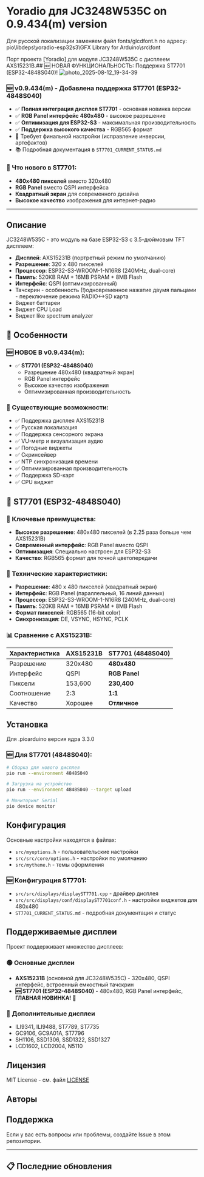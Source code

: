# Yoradio для JC3248W535C on 0.9.434(m) version
Для русской локализации заменяем файл fonts/glcdfont.h по адресу: pio\libdeps\yoradio-esp32s3\GFX Library for Arduino\src\font

Порт проекта [Yoradio] для модуля JC3248W535C с дисплеем AXS15231B.## 🆕 НОВАЯ ФУНКЦИОНАЛЬНОСТЬ: Поддержка ST7701 (ESP32-4848S040)!
![photo_2025-08-12_19-34-39](https://github.com/user-attachments/assets/4cce7c93-6df4-4642-9e12-2f52f22b9f63)

### 🆕 v0.9.434(m) - Добавлена поддержка ST7701 (ESP32-4848S040)
- ✅ **Полная интеграция дисплея ST7701** - основная новинка версии
- ✅ **RGB Panel интерфейс 480x480** - высокое разрешение
- ✅ **Оптимизация для ESP32-S3** - максимальная производительность
- ✅ **Поддержка высокого качества** - RGB565 формат
- 🔄 Требует финальной настройки (исправление инверсии, артефактов)
- 📚 Подробная документация в `ST7701_CURRENT_STATUS.md`

### 🎯 Что нового в ST7701:
- **480x480 пикселей** вместо 320x480
- **RGB Panel** вместо QSPI интерфейса
- **Квадратный экран** для современного дизайна
- **Высокое качество** изображения для интернет-радио


---

## Описание

JC3248W535C - это модуль на базе ESP32-S3 с 3.5-дюймовым TFT дисплеем:
- **Дисплей**: AXS15231B (портретный режим по умолчанию)
- **Разрешение**: 320 x 480 пикселей
- **Процессор**: ESP32-S3-WROOM-1-N16R8 (240MHz, dual-core)
- **Память**: 520KB RAM + 16MB PSRAM + 8MB Flash
- **Интерфейс**: QSPI (оптимизированный)
- Тачскрин - особенность (!)одновременное нажатие двумя пальцами - переключение режима RADIO<->SD карта
- Виджет баттареи
- Виджет CPU Load
- Виджет like spectrum analyzer

## 🚀 Особенности

### 🆕 НОВОЕ В v0.9.434(m):
- ✅ **ST7701 (ESP32-4848S040)** 
  - Разрешение 480x480 (квадратный экран)
  - RGB Panel интерфейс
  - Высокое качество изображения
  - Оптимизированная производительность

### 🔧 Существующие возможности:
- ✅ Поддержка дисплея AXS15231B
- ✅ Русская локализация
- ✅ Поддержка сенсорного экрана
- ✅ VU-метр и визуализация аудио
- ✅ Погодные виджеты
- ✅ Скринсейвер
- ✅ NTP синхронизация времени
- ✅ Оптимизированная производительность
- ✅ Поддержка SD-карт
- ✅ CPU виджет

## 📱 ST7701 (ESP32-4848S040) 

### 🎯 Ключевые преимущества:
- **Высокое разрешение**: 480x480 пикселей (в 2.25 раза больше чем AXS15231B)
- **Современный интерфейс**: RGB Panel вместо QSPI
- **Оптимизация**: Специально настроен для ESP32-S3
- **Качество**: RGB565 формат для точной цветопередачи

### 🔧 Технические характеристики:
- **Разрешение**: 480 x 480 пикселей (квадратный экран)
- **Интерфейс**: RGB Panel (параллельный, 16 линий данных)
- **Процессор**: ESP32-S3-WROOM-1-N16R8 (240MHz, dual-core)
- **Память**: 520KB RAM + 16MB PSRAM + 8MB Flash
- **Формат пикселей**: RGB565 (16-bit color)
- **Синхронизация**: DE, VSYNC, HSYNC, PCLK

### 📊 Сравнение с AXS15231B:
| Характеристика | AXS15231B | ST7701 (4848S040) |
|----------------|-----------|-------------------|
| Разрешение | 320x480 | **480x480** |
| Интерфейс | QSPI | **RGB Panel** |
| Пиксели | 153,600 | **230,400** |
| Соотношение | 2:3 | **1:1** |
| Качество | Хорошее | **Отличное** |

## Установка

Для .pioarduino версия ядра 3.3.0

### 🆕 Для ST7701 (4848S040):
```bash
# Сборка для нового дисплея
pio run --environment 4848S040

# Загрузка на устройство
pio run --environment 4848S040 --target upload

# Мониторинг Serial
pio device monitor
```

## Конфигурация

Основные настройки находятся в файлах:
- `src/myoptions.h` - пользовательские настройки
- `src/src/core/options.h` - настройки по умолчанию
- `src/mytheme.h` - темы оформления

### 🆕 Конфигурация ST7701:
- `src/src/displays/displayST7701.cpp` - драйвер дисплея
- `src/src/displays/conf/displayST7701conf.h` - настройки виджетов для 480x480
- `ST7701_CURRENT_STATUS.md` - подробная документация и статус

## Поддерживаемые дисплеи

Проект поддерживает множество дисплеев:

### 🟢 Основные дисплеи
- **AXS15231B** (основной для JC3248W535C) - 320x480, QSPI интерфейс, встроенный емкостный тачскрин
- **🆕 ST7701 (ESP32-4848S040)** - 480x480, RGB Panel интерфейс, **ГЛАВНАЯ НОВИНКА!** 🎉

### 🔵 Дополнительные дисплеи
- ILI9341, ILI9488, ST7789, ST7735
- GC9106, GC9A01A, ST7796
- SH1106, SSD1306, SSD1322, SSD1327
- LCD1602, LCD2004, N5110

## Лицензия

MIT License - см. файл [LICENSE](LICENSE)

## Авторы

## Поддержка

Если у вас есть вопросы или проблемы, создайте Issue в этом репозитории.

---

## 📋 Последние обновления

